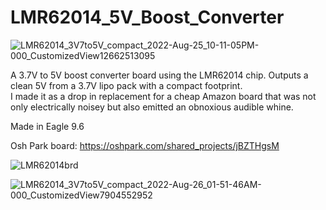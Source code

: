 # LMR62014_5V_Boost_Converter


![LMR62014_3V7to5V_compact_2022-Aug-25_10-11-05PM-000_CustomizedView12662513095](https://user-images.githubusercontent.com/11184076/186800562-f31837cf-29ee-41f6-9b5e-08c353896c95.png)

A 3.7V to 5V boost converter board using the LMR62014 chip.  Outputs a clean 5V from a 3.7V lipo pack with a compact footprint.  
I made it as a drop in replacement for a cheap Amazon board that was not only electrically noisey but also emitted an obnoxious audible whine.

Made in Eagle 9.6

Osh Park board: https://oshpark.com/shared_projects/jBZTHgsM

![LMR62014brd](https://user-images.githubusercontent.com/11184076/183921897-83119c96-2f22-40ba-95ef-564e2ce438db.png)


![LMR62014_3V7to5V_compact_2022-Aug-26_01-51-46AM-000_CustomizedView7904552952](https://user-images.githubusercontent.com/11184076/186800586-116a728b-ce71-4b03-8f6d-b86cb4b25f74.png)
